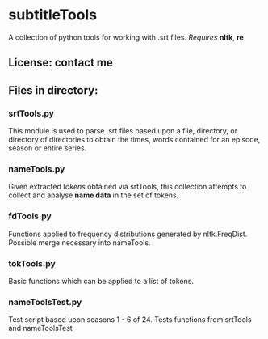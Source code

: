 # subtitleTools
A collection of python tools for working with .srt files.
*Requires* **nltk**, **re**

## License: contact me

## Files in directory:

### srtTools.py

This module is used to parse .srt files based upon a file, directory, or directory of directories 
to obtain the times, words contained for an episode, season or entire series.

### nameTools.py

Given extracted *tokens* obtained via srtTools, this collection attempts to collect 
and analyse **name data** in the set of tokens.

### fdTools.py

Functions applied to frequency distributions generated by nltk.FreqDist.
Possible merge necessary into nameTools.

### tokTools.py

Basic functions which can be applied to a list of tokens. 

### nameToolsTest.py

Test script based upon seasons 1 - 6 of 24. Tests functions from srtTools and nameToolsTest
